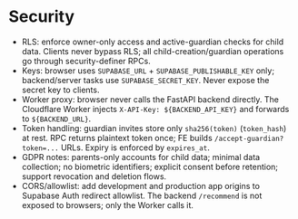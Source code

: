 # Security

- RLS: enforce owner-only access and active-guardian checks for child data. Clients never bypass RLS; all child-creation/guardian operations go through security-definer RPCs.
- Keys: browser uses `SUPABASE_URL` + `SUPABASE_PUBLISHABLE_KEY` only; backend/server tasks use `SUPABASE_SECRET_KEY`. Never expose the secret key to clients.
- Worker proxy: browser never calls the FastAPI backend directly. The Cloudflare Worker injects `X-API-Key: ${BACKEND_API_KEY}` and forwards to `${BACKEND_URL}`.
- Token handling: guardian invites store only `sha256(token)` (`token_hash`) at rest. RPC returns plaintext token once; FE builds `/accept-guardian?token=...` URLs. Expiry is enforced by `expires_at`.
- GDPR notes: parents-only accounts for child data; minimal data collection; no biometric identifiers; explicit consent before retention; support revocation and deletion flows.
- CORS/allowlist: add development and production app origins to Supabase Auth redirect allowlist. The backend `/recommend` is not exposed to browsers; only the Worker calls it.
